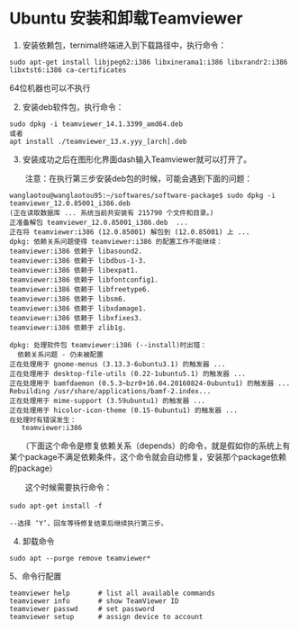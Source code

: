 # Ubuntu 安装和卸载Teamviewer

1. 安装依赖包，ternimal终端进入到下载路径中，执行命令：

```shell
sudo apt-get install libjpeg62:i386 libxinerama1:i386 libxrandr2:i386 libxtst6:i386 ca-certificates
```

64位机器也可以不执行

2. 安装deb软件包，执行命令：

```shell
sudo dpkg -i teamviewer_14.1.3399_amd64.deb
或者
apt install ./teamviewer_13.x.yyy_[arch].deb
```

3. 安装成功之后在图形化界面dash输入Teamviewer就可以打开了。

　　注意：在执行第三步安装deb包的时候，可能会遇到下面的问题：

```shell
wanglaotou@wanglaotou95:~/softwares/software-package$ sudo dpkg -i teamviewer_12.0.85001_i386.deb
(正在读取数据库 ... 系统当前共安装有 215790 个文件和目录。)
正准备解包 teamviewer_12.0.85001_i386.deb  ...
正在将 teamviewer:i386 (12.0.85001) 解包到 (12.0.85001) 上 ...
dpkg: 依赖关系问题使得 teamviewer:i386 的配置工作不能继续：
teamviewer:i386 依赖于 libasound2.
teamviewer:i386 依赖于 libdbus-1-3.
teamviewer:i386 依赖于 libexpat1.
teamviewer:i386 依赖于 libfontconfig1.
teamviewer:i386 依赖于 libfreetype6.
teamviewer:i386 依赖于 libsm6.
teamviewer:i386 依赖于 libxdamage1.
teamviewer:i386 依赖于 libxfixes3.
teamviewer:i386 依赖于 zlib1g.
    
dpkg: 处理软件包 teamviewer:i386 (--install)时出错：
  依赖关系问题 - 仍未被配置
正在处理用于 gnome-menus (3.13.3-6ubuntu3.1) 的触发器 ...
正在处理用于 desktop-file-utils (0.22-1ubuntu5.1) 的触发器 ...
正在处理用于 bamfdaemon (0.5.3~bzr0+16.04.20160824-0ubuntu1) 的触发器 ...
Rebuilding /usr/share/applications/bamf-2.index...
正在处理用于 mime-support (3.59ubuntu1) 的触发器 ...
正在处理用于 hicolor-icon-theme (0.15-0ubuntu1) 的触发器 ...
在处理时有错误发生：
   teamviewer:i386
```

　　（下面这个命令是修复依赖关系（depends）的命令，就是假如你的系统上有某个package不满足依赖条件，这个命令就会自动修复，安装那个package依赖的package）

　　这个时候需要执行命令：

~~~shell
sudo apt-get install -f　　

--选择 ‘Y’，回车等待修复结束后继续执行第三步。
~~~

4. 卸载命令

```shell
sudo apt --purge remove teamviewer*
```

   5、命令行配置

```shell
teamviewer help       # list all available commands
teamviewer info       # show TeamViewer ID
teamviewer passwd     # set password
teamviewer setup      # assign device to account
```



